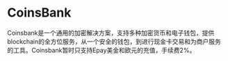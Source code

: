 # 

# CoinsBank

Coinsbank是一个通用的加密解决方案，支持多种加密货币和电子钱包，提供blockchain的全方位服务，从一个安全的钱包，到进行现金卡交易和为商户服务的工具。Coinsbank暂时只支持Epay美金和欧元的充值，手续费2%。


